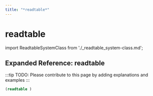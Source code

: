```yaml
---
title: "*readtable*"
---
```


# readtable

import ReadtableSystemClass from './_readtable_system-class.md';

<ReadtableSystemClass />

## Expanded Reference: readtable

:::tip
TODO: Please contribute to this page by adding explanations and examples
:::

```lisp
(readtable )
```
